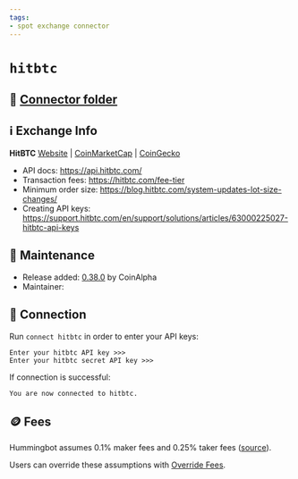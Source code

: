 ```yaml
---
tags:
- spot exchange connector
---
```


# `hitbtc`

## 📁 [Connector folder](https://github.com/CoinAlpha/hummingbot/tree/master/hummingbot/connector/exchange/hitbtc)

## ℹ️ Exchange Info

**HitBTC** 
[Website](https://hitbtc.com/) | [CoinMarketCap](https://coinmarketcap.com/exchanges/hitbtc/) | [CoinGecko](https://www.coingecko.com/en/exchanges/hitbtc)

* API docs: https://api.hitbtc.com/
* Transaction fees: https://hitbtc.com/fee-tier
* Minimum order size: https://blog.hitbtc.com/system-updates-lot-size-changes/
* Creating API keys: https://support.hitbtc.com/en/support/solutions/articles/63000225027-hitbtc-api-keys

## 👷 Maintenance

* Release added: [0.38.0](/release-notes/0.38.0/) by CoinAlpha
* Maintainer: 

## 🔑 Connection

Run `connect hitbtc` in order to enter your API keys:
 
```
Enter your hitbtc API key >>>
Enter your hitbtc secret API key >>>
```

If connection is successful:
```
You are now connected to hitbtc.
```

## 🪙 Fees

Hummingbot assumes 0.1% maker fees and 0.25% taker fees ([source](https://github.com/CoinAlpha/hummingbot/blob/master/hummingbot/connector/exchange/hitbtc/hitbtc_utils.py#L25)).

Users can override these assumptions with [Override Fees](/global-configs/override-fees/).